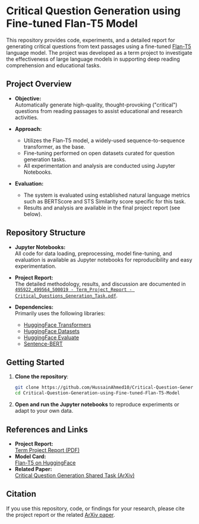 # Critical Question Generation using Fine-tuned Flan-T5 Model

This repository provides code, experiments, and a detailed report for generating critical questions from text passages using a fine-tuned [Flan-T5](https://huggingface.co/google/flan-t5-small) language model. The project was developed as a term project to investigate the effectiveness of large language models in supporting deep reading comprehension and educational tasks.

## Project Overview

- **Objective:**  
  Automatically generate high-quality, thought-provoking ("critical") questions from reading passages to assist educational and research activities.

- **Approach:**  
  - Utilizes the Flan-T5 model, a widely-used sequence-to-sequence transformer, as the base.
  - Fine-tuning performed on open datasets curated for question generation tasks.
  - All experimentation and analysis are conducted using Jupyter Notebooks.

- **Evaluation:**  
  - The system is evaluated using established natural language metrics such as BERTScore and STS Similarity score specific for this task.
  - Results and analysis are available in the final project report (see below).

## Repository Structure

- **Jupyter Notebooks:**  
  All code for data loading, preprocessing, model fine-tuning, and evaluation is available as Jupyter notebooks for reproducibility and easy experimentation.

- **Project Report:**  
  The detailed methodology, results, and discussion are documented in  
  [`495922_499564_500019 - Term_Project_Report - Critical_Questions_Generation_Task.pdf`](495922_499564_500019%20-%20Term_Project_Report%20-%20Critical_Questions_Generation_Task.pdf).

- **Dependencies:**  
  Primarily uses the following libraries:
  - [HuggingFace Transformers](https://github.com/huggingface/transformers)
  - [HuggingFace Datasets](https://github.com/huggingface/datasets)
  - [HuggingFace Evaluate](https://github.com/huggingface/evaluate)
  - [Sentence-BERT](https://www.sbert.net/)

## Getting Started

1. **Clone the repository**:
   ```bash
   git clone https://github.com/HussainAhmed10/Critical-Question-Generation-using-Fine-tuned-Flan-T5-Model.git
   cd Critical-Question-Generation-using-Fine-tuned-Flan-T5-Model
   ```

2. **Open and run the Jupyter notebooks** to reproduce experiments or adapt to your own data.

## References and Links

- **Project Report:**  
  [Term Project Report (PDF)](495922_499564_500019%20-%20Term_Project_Report%20-%20Critical_Questions_Generation_Task.pdf)
- **Model Card:**  
  [Flan-T5 on HuggingFace](https://huggingface.co/google/flan-t5-small)
- **Related Paper:**  
  [Critical Question Generation Shared Task (ArXiv)](https://arxiv.org/abs/2505.11341)

## Citation

If you use this repository, code, or findings for your research, please cite the project report or the related [ArXiv paper](https://arxiv.org/abs/2505.11341).
